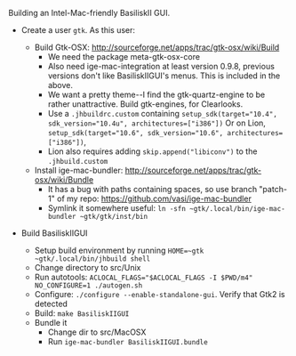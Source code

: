 Building an Intel-Mac-friendly BasiliskII GUI.

* Create a user `gtk`. As this user:
 	* Build Gtk-OSX: http://sourceforge.net/apps/trac/gtk-osx/wiki/Build
		* We need the package meta-gtk-osx-core
		* Also need ige-mac-integration at least version 0.9.8, previous versions don't like BasiliskIIGUI's menus. This is included in the above.
		* We want a pretty theme--I find the gtk-quartz-engine to be rather unattractive. Build gtk-engines, for Clearlooks.
		* Use a `.jhbuildrc.custom` containing `setup_sdk(target="10.4", sdk_version="10.4u", architectures=["i386"])`
		  Or on Lion, `setup_sdk(target="10.6", sdk_version="10.6", architectures=["i386"])`,
		* Lion also requires adding `skip.append("libiconv")` to the `.jhbuild.custom`
	* Install ige-mac-bundler: http://sourceforge.net/apps/trac/gtk-osx/wiki/Bundle
		* It has a bug with paths containing spaces, so use branch "patch-1" of my repo: https://github.com/vasi/ige-mac-bundler
		* Symlink it somewhere useful: `ln -sfn ~gtk/.local/bin/ige-mac-bundler ~gtk/gtk/inst/bin`

* Build BasiliskIIGUI
	* Setup build environment by running `HOME=~gtk ~gtk/.local/bin/jhbuild shell`
	* Change directory to src/Unix
	* Run autotools: `ACLOCAL_FLAGS="$ACLOCAL_FLAGS -I $PWD/m4" NO_CONFIGURE=1 ./autogen.sh`
	* Configure: `./configure --enable-standalone-gui`. Verify that Gtk2 is detected
	* Build: `make BasiliskIIGUI`
	* Bundle it
		* Change dir to src/MacOSX
		* Run `ige-mac-bundler BasiliskIIGUI.bundle`

